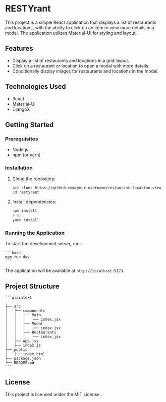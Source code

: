# RESTYrant

This project is a simple React application that displays a list of restaurants and locations, with the ability to click on an item to view more details in a modal. The application utilizes Material-UI for styling and layout.

## Features

- Display a list of restaurants and locations in a grid layout.
- Click on a restaurant or location to open a modal with more details.
- Conditionally display images for restaurants and locations in the modal.

## Technologies Used

- React
- Material-UI
- DjangoX

## Getting Started

### Prerequisites

- Node.js
- npm (or yarn)

### Installation

1. Clone the repository:

    ```bash
    git clone https://github.com/your-username/restaurant-location-viewer.git
    cd restyrant
    ```

2. Install dependencies:

    ```bash
    npm install
    # or
    yarn install
    ```

### Running the Application

To start the development server, run:

    ```bash
    npm run dev
    ```

The application will be available at `http://localhost:5173`.

## Project Structure

    ```plaintext
    .
    ├── src
    │   ├── components
    │   │   ├── Main
    │   │   │   ├── index.jsx
    │   │   ├── Modal
    │   │   │   ├── index.jsx
    │   │   ├── Restaurants
    │   │   │   ├── index.jsx
    │   ├── App.jsx
    │   ├── index.js
    ├── public
    │   ├── index.html
    ├── package.json
    └── README.md
    ```

## License

This project is licensed under the MIT License.